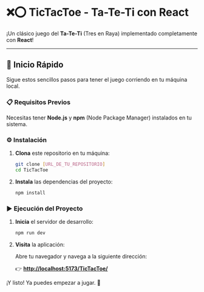 # ❌⭕ TicTacToe - Ta-Te-Ti con React

¡Un clásico juego del **Ta-Te-Ti** (Tres en Raya) implementado completamente con **React**!

---

## 🚀 Inicio Rápido

Sigue estos sencillos pasos para tener el juego corriendo en tu máquina local.

### 📋 Requisitos Previos

Necesitas tener **Node.js** y **npm** (Node Package Manager) instalados en tu sistema.

### ⚙️ Instalación

1. **Clona** este repositorio en tu máquina:
   
   ```bash
   git clone [URL_DE_TU_REPOSITORIO] 
   cd TicTacToe
   ```

2. **Instala** las dependencias del proyecto:

   ```bash
   npm install
   ```

### ▶️ Ejecución del Proyecto

1. **Inicia** el servidor de desarrollo:

   ```bash
   npm run dev
   ```

2. **Visita** la aplicación:

   Abre tu navegador y navega a la siguiente dirección:

   👉 **[http://localhost:5173/TicTacToe/](http://localhost:5173/TicTacToe/)**

¡Y listo! Ya puedes empezar a jugar. 🤩

